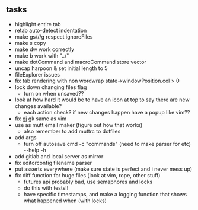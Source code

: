 ## tasks
- highlight entire tab
- retab auto-detect indentation
- make gs///g respect ignoreFiles
- make s copy
- make dw work correctly
- make b work with "../"
- make dotCommand and macroCommand store vector
- uncap harpoon & set initial length to 5
- fileExplorer issues
- fix tab rendering with non wordwrap state->windowPosition.col > 0
- lock down changing files flag
	- turn on when unsaved??
- look at how hard it would be to have an icon at top to say there are new changes available?
	- each action check? if new changes happen have a popup like vim??
- fix gj gk same as vim
- use as mutt email maker (figure out how that works)
	- also remember to add muttrc to dotfiles
- add args
	- turn off autosave cmd
	-c "commands" (need to make parser for <c-h> <cr> etc)
	--help
	-h
- add gitlab and local server as mirror
- fix editorconfig filename parser
- put asserts everywhere (make sure state is perfect and i never mess up)
- fix diff function for huge files (look at vim, rope, other stuff)
	- futures api probably bad, use <pthread> semaphores and locks
	- do this with tests!!
	- have specific timestamps, and make a logging function that shows what happened when (with locks)
